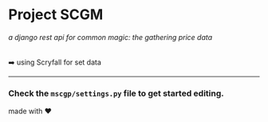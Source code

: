 # Project SCGM
###### a django rest api for common magic: the gathering price data

:arrow_right: using Scryfall for set data

----

### Check the `mscgp/settings.py` file to get started editing.

made with :heart:
